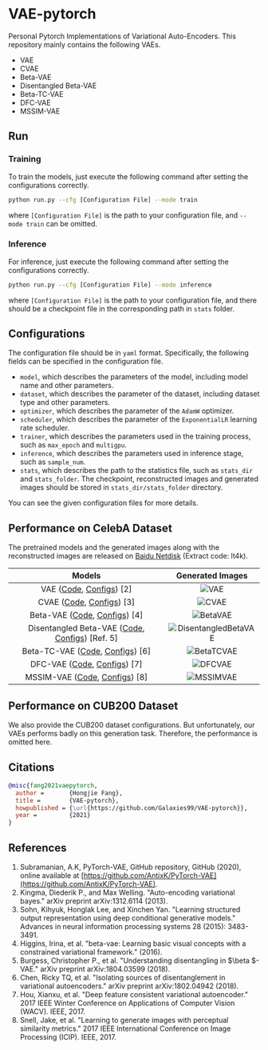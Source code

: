# VAE-pytorch

Personal Pytorch Implementations of Variational Auto-Encoders. This repository mainly contains the following VAEs.

- VAE
- CVAE
- Beta-VAE
- Disentangled Beta-VAE
- Beta-TC-VAE
- DFC-VAE
- MSSIM-VAE

## Run

### Training

To train the models, just execute the following command after setting the configurations correctly.

```bash
python run.py --cfg [Configuration File] --mode train
```

where `[Configuration File]` is the path to your configuration file, and `--mode train` can be omitted.

### Inference

For inference, just execute the following command after setting the configurations correctly.

```bash
python run.py --cfg [Configuration File] --mode inference
```

where `[Configuration File]` is the path to your configuration file, and there should be a checkpoint file in the corresponding path in `stats` folder.

## Configurations

The configuration file should be in `yaml` format. Specifically, the following fields can be specified in the configuration file.

- `model`, which describes the parameters of the model, including model name and other parameters.
- `dataset`, which describes the parameter of the dataset, including dataset type and other parameters.
- `optimizer`, which describes the parameter of the `AdamW` optimizer.
- `scheduler`, which describes the parameter of the `ExponentialLR` learning rate scheduler.
- `trainer`, which describes the parameters used in the training process, such as `max_epoch` and `multigpu`.
- `inference`, which describes the parameters used in inference stage, such as `sample_num`.
- `stats`, which describes the path to the statistics file, such as `stats_dir` and `stats_folder`. The checkpoint, reconstructed images and generated images should be stored in `stats_dir/stats_folder` directory.

You can see the given configuration files for more details.

## Performance on CelebA Dataset

The pretrained models and the generated images along with the reconstructed images are released on [Baidu Netdisk](https://pan.baidu.com/s/1X668uvUpQ1bFFHXj4j4Iew) (Extract code: lt4k).

| Models | Generated Images |
| :-: |  :-: |
| VAE ([Code](models/VAE.py), [Configs](configs/VAE-CelebA.yaml)) [2] | ![VAE](imgs/VAE-g.png) |
| CVAE ([Code](models/CVAE.py), [Configs](configs/CVAE-CelebA.yaml)) [3] | ![CVAE](imgs/CVAE-g.png) |
| Beta-VAE ([Code](models/BetaVAE.py), [Configs](configs/BetaVAE-CelebA.yaml)) [4] | ![BetaVAE](imgs/BetaVAE-g.png) |
| Disentangled Beta-VAE ([Code](models/DisentangledBetaVAE.py), [Configs](configs/DisentangledBetaVAE-CelebA.yaml))  [Ref. 5] | ![DisentangledBetaVAE](imgs/DisentangledBetaVAE-g.png) |
| Beta-TC-VAE ([Code](models/BetaTCVAE.py), [Configs](configs/BetaTCVAE-CelebA.yaml)) [6] | ![BetaTCVAE](imgs/BetaTCVAE-g.png) |
| DFC-VAE ([Code](models/DFCVAE.py), [Configs](configs/DFCVAE-CelebA.yaml)) [7] | ![DFCVAE](imgs/DFCVAE-g.png) |
| MSSIM-VAE ([Code](models/MSSIMVAE.py), [Configs](configs/MSSIMVAE-CelebA.yaml)) [8] | ![MSSIMVAE](imgs/MSSIMVAE-g.png) |

## Performance on CUB200 Dataset

We also provide the CUB200 dataset configurations. But unfortunately, our VAEs performs badly on this generation task. Therefore, the performance is omitted here.

## Citations

```bibtex
@misc{fang2021vaepytorch,
  author =       {Hongjie Fang},
  title =        {VAE-pytorch},
  howpublished = {\url{https://github.com/Galaxies99/VAE-pytorch}},
  year =         {2021}
}
```

## References

1. Subramanian, A.K, PyTorch-VAE, GitHub repository, GitHub (2020), online available at [https://github.com/AntixK/PyTorch-VAE](https://github.com/AntixK/PyTorch-VAE).
2. Kingma, Diederik P., and Max Welling. "Auto-encoding variational bayes." arXiv preprint arXiv:1312.6114 (2013).
3. Sohn, Kihyuk, Honglak Lee, and Xinchen Yan. "Learning structured output representation using deep conditional generative models." Advances in neural information processing systems 28 (2015): 3483-3491.
4. Higgins, Irina, et al. "beta-vae: Learning basic visual concepts with a constrained variational framework." (2016).
5. Burgess, Christopher P., et al. "Understanding disentangling in $\beta $-VAE." arXiv preprint arXiv:1804.03599 (2018).
6. Chen, Ricky TQ, et al. "Isolating sources of disentanglement in variational autoencoders." arXiv preprint arXiv:1802.04942 (2018).
7. Hou, Xianxu, et al. "Deep feature consistent variational autoencoder." 2017 IEEE Winter Conference on Applications of Computer Vision (WACV). IEEE, 2017.
8. Snell, Jake, et al. "Learning to generate images with perceptual similarity metrics." 2017 IEEE International Conference on Image Processing (ICIP). IEEE, 2017.
